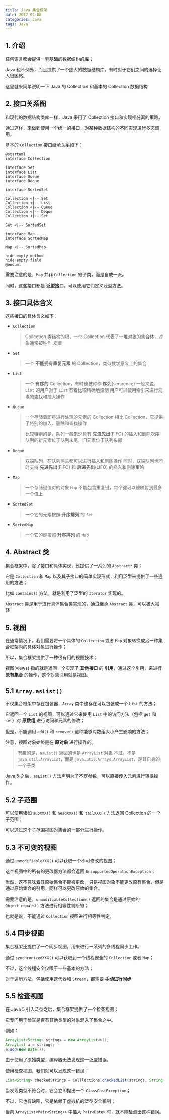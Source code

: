 ```yaml
---
title: Java 集合框架
date: 2017-04-08
categories: Java
tags: Java
---
```


## 1. 介绍

任何语言都会提供一套基础的数据结构的库；

Java 也不例外，而且提供了一个庞大的数据结构库，有时对于它们之间的选择让人很困惑。

这里就来简单说明一下 Java 的 Collection 和基本的 Collection 数据结构

## 2. 接口关系图

和现代的数据结构类库一样，Java 采用了 Collection 接口和实现相分离的策略。

通过这样，来做到使用一个统一的接口，对某种数据结构的不同实现进行多态调用。

基本的 `Collection` 接口继承关系如下：

```puml
@startuml
interface Collection

interface Set
interface List
interface Queue
interface Deque

interface SortedSet

Collection <|-- Set
Collection <|-- List
Collection <|-- Queue
Collection <|-- Deque
Collection <|-- Set

Set <|-- SortedSet

interface Map
interface SortedMap

Map <|-- SortedMap

hide empty method
hide empty field
@enduml
```

需要注意的是，`Map` 并非 `Collection` 的子类，而是自成一派。

同时，这些接口都是 **泛型接口**，可以使用它们定义泛型方法。

## 3. 接口具体含义

这些接口的具体含义如下：

- `Collection`

    >  Collection 类结构的根，一个 Collection 代表了一堆对象的集合体，对象通常被称作 _元素_

- `Set`

    > 一个 **不能拥有重复元素** 的 Collection，类似数学意义上的集合

- `List`

    > 一个 **有序的**  Collection，有时也被称作 **序列**(sequence)
    > 一般来说，`List` 的用户对于 `List` 有着比较精确地控制
    > 用户可以使用索引来进行元素的查找和插入操作

- `Queue`

    > 一个存储着即将进行处理的元素的 Collection
    > 相比 Collection，它提供了特别的加入、删除和查找操作
    >
    > 比较特别的是，队列一般来说具有 **先进先出**(FIFO) 的插入和删除次序
    > 队列的新元素位于队列末尾，旧元素位于队列头部

- `Deque`

    > 双端队列，在队列两头都可以进行插入和删除操作
    > 同时，双端队列也同时支持 **先进先出**(FIFO) 和 **后进先出**(LIFO) 的插入和删除策略

- `Map`

    > 一个存储键值对的对象
    > `Map` 不能包含重复键，每个键可以被映射到最多一个值上

- `SortedSet`

    > 一个它的元素按照 **升序排列** 的 `Set`

- `SortedMap`

    > 一个它的键按照 **升序排列** 的 `Map`

## 4. Abstract 类

集合框架中，除了接口和具体实现，还提供了一系列的 `Abstract*`  类；

它是 `Collection` 和 `Map` 以及其子接口的简单实现形式，利用泛型来提供了一些通用的方法；

比如 `contains()` 方法，就是利用了泛型的 `Iterator` 实现的。

`Abstract` 类是用于进行具体集合类实现的，通过继承 `Abstract` 类，可以极大减轻

## 5. 视图

在通常情况下，我们需要将一个具体的 `Collection` 或者 `Map` 对象转换成另一种集合框架内的具体对象进行操作；

所以，集合框架提供了一种很有用的视图技术；

视图(views) 指的就是返回一个实现了 **其他接口** 的 **引用**，通过这个引用，来进行 **原有集合** 的操作，这个对象引用就是视图。

## 5.1 `Array.asList()`

不仅集合框架中存在包装器，`Array` 类中也存在可以包装成一个 `List` 的方法；

它返回一个 `List` 的视图，可以通过它来使用 `List` 中的访问方法（包括 `get` 和 `set`）对 **原数组** 进行访问和元素的修改；

但是，不能调用 `add()` 和 `remove()` 这种能够对数组大小产生影响的方法；

注意，视图对象始终是在 **原对象** 进行操作的。

> 有趣的是，`asList()` 返回的也是 `ArrayList` 对象
> 不过，不是 `java.util.ArrayList`，而是 `java.util.Arrays.ArrayList`，是其自身的一个子类

Java 5 之后，`asList()` 方法声明为了不定参数，可以直接传入元素进行转换操作。

## 5.2 子范围

可以使用诸如 `subXXX()` 和 `headXXX()` 和 `tailXXX()` 方法返回 Collection 的一个子范围；

可以通过这个子范围视图对集合的一部分进行操作。

## 5.3 不可变的视图

通过 `unmodifiableXXX()` 可以获取一个不可修改的视图；

这个视图中的所有的更改器方法都会返回 `UnsupportedOperationException`；

当然，这不意味着其原始集合不能被更改，只是视图对象不能更改原有集合，但是通过原始集合的引用，同样可以更改原始的集合。

需要注意的是，`unmodifiableCollection()` 返回的集合是通过原始的 `Object.equals()`  方法进行相等性判断的；

也就是说，不能通过 `Collection` 视图进行相等性判定。

## 5.4 同步视图

集合框架还提供了一个同步视图，用来进行一系列的多线程同步工作。

通过 `synchronizedXXX()` 可以获取到一个线程安全的 `Collection` 或者 `Map`；

不过，这个线程安全仅限于一些基本的方法；

对于遍历方法，包括使用迭代器和 `Stream`，都需要 **手动进行同步**

## 5.5 检查视图

在 Java 5 引入泛型之后，集合框架提供了一个检查视图；

它专门用于检查是否有其他类型的对象混入了集合之中。

例如：

```java
ArrayList<String> strings = new ArrayList<>();
ArrayList a = strings;
a.add(new Date());
```

由于使用了原始类型，编译器无法发现这一泛型错误。

使用检查视图，我们就可以发现这一错误：

```java
List<String> checkedStrings = Colllections.checkedList(strings, String.class);
```

当发现类型不符合时，它会立即抛出一个 `ClassCastException`；

不过，它也有缺陷，它是依赖于虚拟机的泛型安全机制；

当向 `ArrayList<Pair<String>>` 中插入 `Pair<Date>` 时，就不能检测出这种错误。
